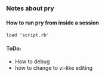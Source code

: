 ### Notes about pry
#### How to run pry from inside a session
`load 'script.rb'`

#### ToDo:
* How to debug
* how to change to vi-like editing
